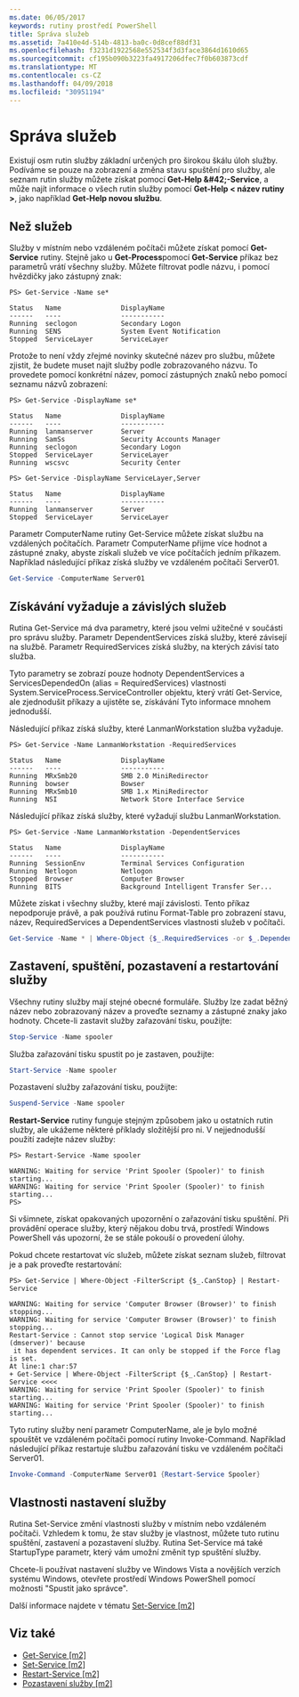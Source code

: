 ```yaml
---
ms.date: 06/05/2017
keywords: rutiny prostředí PowerShell
title: Správa služeb
ms.assetid: 7a410e4d-514b-4813-ba0c-0d8cef88df31
ms.openlocfilehash: f3231d1922568e552534f3d3face3864d1610d65
ms.sourcegitcommit: cf195b090b3223fa4917206dfec7f0b603873cdf
ms.translationtype: MT
ms.contentlocale: cs-CZ
ms.lasthandoff: 04/09/2018
ms.locfileid: "30951194"
---
```

# <a name="managing-services"></a>Správa služeb

Existují osm rutin služby základní určených pro širokou škálu úloh služby. Podíváme se pouze na zobrazení a změna stavu spuštění pro služby, ale seznam rutin služby můžete získat pomocí **Get-Help \&#42;-Service**, a může najít informace o všech rutin služby pomocí **Get-Help < název rutiny >**, jako například **Get-Help novou službu**.

## <a name="getting-services"></a>Než služeb

Služby v místním nebo vzdáleném počítači můžete získat pomocí **Get-Service** rutiny. Stejně jako u **Get-Process**pomocí **Get-Service** příkaz bez parametrů vrátí všechny služby. Můžete filtrovat podle názvu, i pomocí hvězdičky jako zástupný znak:

```
PS> Get-Service -Name se*

Status   Name               DisplayName
------   ----               -----------
Running  seclogon           Secondary Logon
Running  SENS               System Event Notification
Stopped  ServiceLayer       ServiceLayer
```

Protože to není vždy zřejmé novinky skutečné název pro službu, můžete zjistit, že budete muset najít služby podle zobrazovaného názvu. To provedete pomocí konkrétní název, pomocí zástupných znaků nebo pomocí seznamu názvů zobrazení:

```
PS> Get-Service -DisplayName se*

Status   Name               DisplayName
------   ----               -----------
Running  lanmanserver       Server
Running  SamSs              Security Accounts Manager
Running  seclogon           Secondary Logon
Stopped  ServiceLayer       ServiceLayer
Running  wscsvc             Security Center

PS> Get-Service -DisplayName ServiceLayer,Server

Status   Name               DisplayName
------   ----               -----------
Running  lanmanserver       Server
Stopped  ServiceLayer       ServiceLayer
```

Parametr ComputerName rutiny Get-Service můžete získat službu na vzdálených počítačích. Parametr ComputerName přijme více hodnot a zástupné znaky, abyste získali služeb ve více počítačích jedním příkazem. Například následující příkaz získá služby ve vzdáleném počítači Server01.

```powershell
Get-Service -ComputerName Server01
```

## <a name="getting-required-and-dependent-services"></a>Získávání vyžaduje a závislých služeb

Rutina Get-Service má dva parametry, které jsou velmi užitečné v součásti pro správu služby. Parametr DependentServices získá služby, které závisejí na službě. Parametr RequiredServices získá služby, na kterých závisí tato služba.

Tyto parametry se zobrazí pouze hodnoty DependentServices a ServicesDependedOn (alias = RequiredServices) vlastnosti System.ServiceProcess.ServiceController objektu, který vrátí Get-Service, ale zjednodušit příkazy a ujistěte se, získávání Tyto informace mnohem jednodušší.

Následující příkaz získá služby, které LanmanWorkstation služba vyžaduje.

```
PS> Get-Service -Name LanmanWorkstation -RequiredServices

Status   Name               DisplayName
------   ----               -----------
Running  MRxSmb20           SMB 2.0 MiniRedirector
Running  bowser             Bowser
Running  MRxSmb10           SMB 1.x MiniRedirector
Running  NSI                Network Store Interface Service
```

Následující příkaz získá služby, které vyžadují službu LanmanWorkstation.

```
PS> Get-Service -Name LanmanWorkstation -DependentServices

Status   Name               DisplayName
------   ----               -----------
Running  SessionEnv         Terminal Services Configuration
Running  Netlogon           Netlogon
Stopped  Browser            Computer Browser
Running  BITS               Background Intelligent Transfer Ser...
```

Můžete získat i všechny služby, které mají závislosti. Tento příkaz nepodporuje právě, a pak používá rutinu Format-Table pro zobrazení stavu, název, RequiredServices a DependentServices vlastnosti služeb v počítači.

```powershell
Get-Service -Name * | Where-Object {$_.RequiredServices -or $_.DependentServices} | Format-Table -Property Status, Name, RequiredServices, DependentServices -auto
```

## <a name="stopping-starting-suspending-and-restarting-services"></a>Zastavení, spuštění, pozastavení a restartování služby
Všechny rutiny služby mají stejné obecné formuláře. Služby lze zadat běžný název nebo zobrazovaný název a proveďte seznamy a zástupné znaky jako hodnoty. Chcete-li zastavit služby zařazování tisku, použijte:

```powershell
Stop-Service -Name spooler
```

Služba zařazování tisku spustit po je zastaven, použijte:

```powershell
Start-Service -Name spooler
```

Pozastavení služby zařazování tisku, použijte:

```powershell
Suspend-Service -Name spooler
```

**Restart-Service** rutiny funguje stejným způsobem jako u ostatních rutin služby, ale ukážeme některé příklady složitější pro ni. V nejjednodušší použití zadejte název služby:

```
PS> Restart-Service -Name spooler

WARNING: Waiting for service 'Print Spooler (Spooler)' to finish starting...
WARNING: Waiting for service 'Print Spooler (Spooler)' to finish starting...
PS>
```

Si všimnete, získat opakovaných upozornění o zařazování tisku spuštění. Při provádění operace služby, který nějakou dobu trvá, prostředí Windows PowerShell vás upozorní, že se stále pokouší o provedení úlohy.

Pokud chcete restartovat víc služeb, můžete získat seznam služeb, filtrovat je a pak proveďte restartování:

```
PS> Get-Service | Where-Object -FilterScript {$_.CanStop} | Restart-Service

WARNING: Waiting for service 'Computer Browser (Browser)' to finish stopping...
WARNING: Waiting for service 'Computer Browser (Browser)' to finish stopping...
Restart-Service : Cannot stop service 'Logical Disk Manager (dmserver)' because
 it has dependent services. It can only be stopped if the Force flag is set.
At line:1 char:57
+ Get-Service | Where-Object -FilterScript {$_.CanStop} | Restart-Service <<<<
WARNING: Waiting for service 'Print Spooler (Spooler)' to finish starting...
WARNING: Waiting for service 'Print Spooler (Spooler)' to finish starting...
```

Tyto rutiny služby není parametr ComputerName, ale je bylo možné spouštět ve vzdáleném počítači pomocí rutiny Invoke-Command. Například následující příkaz restartuje službu zařazování tisku ve vzdáleném počítači Server01.

```powershell
Invoke-Command -ComputerName Server01 {Restart-Service Spooler}
```

## <a name="setting-service-properties"></a>Vlastnosti nastavení služby

Rutina Set-Service změní vlastnosti služby v místním nebo vzdáleném počítači. Vzhledem k tomu, že stav služby je vlastnost, můžete tuto rutinu spuštění, zastavení a pozastavení služby. Rutina Set-Service má také StartupType parametr, který vám umožní změnit typ spuštění služby.

Chcete-li používat nastavení služby ve Windows Vista a novějších verzích systému Windows, otevřete prostředí Windows PowerShell pomocí možnosti "Spustit jako správce".

Další informace najdete v tématu [Set-Service [m2]](https://technet.microsoft.com/library/b71e29ed-372b-4e32-a4b7-5eb6216e56c3)

## <a name="see-also"></a>Viz také

- [Get-Service [m2]](https://technet.microsoft.com/en-us/library/0a09cb22-0a1c-4a79-9851-4e53075f9cf6)
- [Set-Service [m2]](https://technet.microsoft.com/library/b71e29ed-372b-4e32-a4b7-5eb6216e56c3)
- [Restart-Service [m2]](https://technet.microsoft.com/en-us/library/45acf50d-2277-4523-baf7-ce7ced977d0f)
- [Pozastavení služby [m2]](https://technet.microsoft.com/en-us/library/c8492b87-0e21-4faf-8054-3c83c2ec2826)